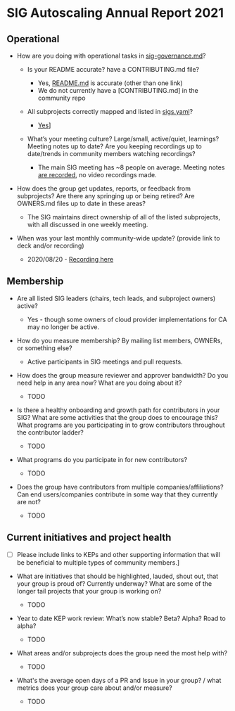 # SIG Autoscaling Annual Report 2021

## Operational

* How are you doing with operational tasks in
[sig-governance.md](https://git.k8s.io/community/committee-steering/governance/sig-governance.md)?
  * Is your README accurate? have a CONTRIBUTING.md file?
    * Yes, [README.md](https://github.com/kubernetes/community/blob/master/sig-autoscaling/README.md) is accurate (other than one link)
    * We do not currently have a [CONTRIBUTING.md] in the community repo

  * All subprojects correctly mapped and listed in [sigs.yaml](https://git.k8s.io/community/sig-list.md)?
    * [Yes](https://github.com/kubernetes/community/tree/master/sig-autoscaling#subprojects)]

  * What’s your meeting culture? Large/small, active/quiet, learnings? Meeting notes up to date? Are you keeping
  recordings up to date/trends in community members watching recordings?
    * The main SIG meeting has ~8 people on average. Meeting notes [are recorded](https://docs.google.com/document/d/1RvhQAEIrVLHbyNnuaT99-6u9ZUMp7BfkPupT2LAZK7w/edit#heading=h.mh9yomoq1p6v), no video recordings made.

* How does the group get updates, reports, or feedback from subprojects? Are there any springing up or being
retired? Are OWNERS.md files up to date in these areas?
  * The SIG maintains direct ownership of all of the listed subprojects, with all discussed in one weekly meeting.

* When was your last monthly community-wide update? (provide link to deck and/or recording)
  * 2020/08/20 - [Recording here](https://youtu.be/oDL3Kp5-9eM?t=776)

## Membership

* Are all listed SIG leaders (chairs, tech leads, and subproject owners) active?
  * Yes - though some owners of cloud provider implementations for CA may no longer be active.

* How do you measure membership? By mailing list members, OWNERs, or something else?
  * Active participants in SIG meetings and pull requests.

* How does the group measure reviewer and approver bandwidth? Do you need help in any area now? What are you doing about it?
  * TODO

* Is there a healthy onboarding and growth path for contributors in your SIG?
What are some activities that the group does to encourage this? What programs are you participating in to grow contributors
throughout the contributor ladder?
  * TODO

* What programs do you participate in for new contributors?
  * TODO

* Does the group have contributors from multiple companies/affiliations? Can end users/companies contribute in some way that
they currently are not?
  * TODO

## Current initiatives and project health

* [ ] Please include links to KEPs and other supporting information that will be beneficial to multiple types of community members.]

* What are initiatives that should be highlighted, lauded, shout out, that your group is proud of? Currently underway?
What are some of the longer tail projects that your group is working on?
  * TODO

* Year to date KEP work review: What’s now stable? Beta? Alpha? Road to alpha?
  * TODO

* What areas and/or subprojects does the group need the most help with?
  * TODO

* What's the average open days of a PR and Issue in your group? / what metrics does your group care about and/or measure?
  * TODO